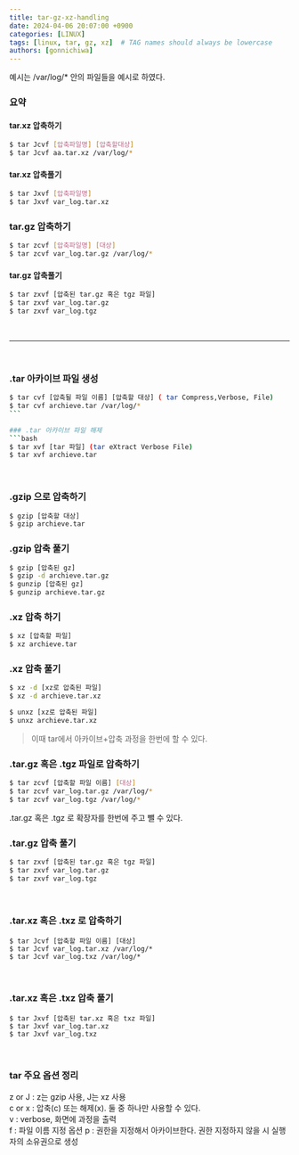 ```yaml
---
title: tar-gz-xz-handling
date: 2024-04-06 20:07:00 +0900
categories: [LINUX]
tags: [linux, tar, gz, xz]  # TAG names should always be lowercase
authors: [gonnichiwa]
---
```


예시는 /var/log/* 안의 파일들을 예시로 하였다.


### 요약
#### tar.xz 압축하기
```bash
$ tar Jcvf [압축파일명] [압축할대상]
$ tar Jcvf aa.tar.xz /var/log/*
```
#### tar.xz 압축풀기
```bash
$ tar Jxvf [압축파일명]
$ tar Jxvf var_log.tar.xz 
```

### tar.gz 압축하기
```bash
$ tar zcvf [압축파일명] [대상]
$ tar zcvf var_log.tar.gz /var/log/* 
```

#### tar.gz 압축풀기
```bash
$ tar zxvf [압축된 tar.gz 혹은 tgz 파일]
$ tar zxvf var_log.tar.gz
$ tar zxvf var_log.tgz
```

<br/>

---

<br/>


### .tar 아카이브 파일 생성
```bash
$ tar cvf [압축될 파일 이름] [압축할 대상] ( tar Compress,Verbose, File)
$ tar cvf archieve.tar /var/log/*
``` 

### .tar 아카이브 파일 해제
```bash
$ tar xvf [tar 파일] (tar eXtract Verbose File)
$ tar xvf archieve.tar
```
 
### .gzip 으로 압축하기
```bash
$ gzip [압축할 대상] 
$ gzip archieve.tar
```

### .gzip 압축 풀기
```bash
$ gzip [압축된 gz] 
$ gzip -d archieve.tar.gz 
$ gunzip [압축된 gz] 
$ gunzip archieve.tar.gz
```

### .xz 압축 하기
```bash
$ xz [압축할 파일] 
$ xz archieve.tar
```

### .xz 압축 풀기
```bash
$ xz -d [xz로 압축된 파일] 
$ xz -d archieve.tar.xz 
```

```bash
$ unxz [xz로 압축된 파일]
$ unxz archieve.tar.xz
```

> 이때 tar에서 아카이브+압축 과정을 한번에 할 수 있다.

### .tar.gz 혹은 .tgz 파일로 압축하기
```bash
$ tar zcvf [압축할 파일 이름] [대상]
$ tar zcvf var_log.tar.gz /var/log/* 
$ tar zcvf var_log.tgz /var/log/*
```
.tar.gz 혹은 .tgz 로 확장자를 한번에 주고 뺄 수 있다.
<br/>

### .tar.gz 압축 풀기
```bash
$ tar zxvf [압축된 tar.gz 혹은 tgz 파일]
$ tar zxvf var_log.tar.gz
$ tar zxvf var_log.tgz
```
 
### .tar.xz 혹은 .txz 로 압축하기
```
$ tar Jcvf [압축할 파일 이름] [대상] 
$ tar Jcvf var_log.tar.xz /var/log/* 
$ tar Jcvf var_log.txz /var/log/*
```
 
### .tar.xz 혹은 .txz 압축 풀기
```
$ tar Jxvf [압축된 tar.xz 혹은 txz 파일] 
$ tar Jxvf var_log.tar.xz 
$ tar Jxvf var_log.txz
```
 
### tar 주요 옵션 정리
z or J : z는 gzip 사용, J는 xz 사용  
c or x : 압축(c) 또는 해제(x). 둘 중 하나만 사용할 수 있다.  
v : verbose, 화면에 과정을 출력  
f : 파일 이름 지정 옵션
p : 권한을 지정해서 아카이브한다. 권한 지정하지 않을 시 실행자의 소유권으로 생성  

